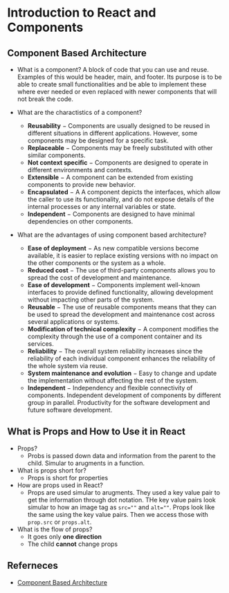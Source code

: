 # Introduction to React and Components

## Component Based Architecture

- What is a component?
  A block of code that you can use and reuse. Examples of this would be header, main, and footer. Its purpose is to be able to create small functionalities and be able to implement these where ever needed or even replaced with newer components that will not break the code.

- What are the charactistics of a component?
  - **Reusability** − Components are usually designed to be reused in different situations in different applications. However, some components may be designed for a specific task.
  - **Replaceable** − Components may be freely substituted with other similar components.
  - **Not context specific** − Components are designed to operate in different environments and contexts.
  - **Extensible** − A component can be extended from existing components to provide new behavior.
  - **Encapsulated** − A A component depicts the interfaces, which allow the caller to use its functionality, and do not expose details of the internal processes or any internal variables or state.
  - **Independent** − Components are designed to have minimal dependencies on other components.
- What are the advantages of using component based architecture?
  - **Ease of deployment** − As new compatible versions become available, it is easier to replace existing versions with no impact on the other components or the system as a whole.
  - **Reduced cost** − The use of third-party components allows you to spread the cost of development and maintenance.
  - **Ease of development** − Components implement well-known interfaces to provide defined functionality, allowing development without impacting other parts of the system.
  - **Reusable** − The use of reusable components means that they can be used to spread the development and maintenance cost across several applications or systems.
  - **Modification of technical complexity** − A component modifies the complexity through the use of a component container and its services.
  - **Reliability** − The overall system reliability increases since the reliability of each individual component enhances the reliability of the whole system via reuse.
  - **System maintenance and evolution** − Easy to change and update the implementation without affecting the rest of the system.
  - **Independent** − Independency and flexible connectivity of components. Independent development of components by different group in parallel. Productivity for the software development and future software development.

## What is Props and How to Use it in React

- Props?
  - Probs is passed down data and information from the parent to the child. Simular to arugments in a function.
- What is props short for?
  - Props is short for properties
- How are props used in React?
  - Props are used simular to arugments. They used a key value pair to get the information through dot notation. THe key value pairs look simular to how an image tag as `src=""` and `alt=""`. Props look like the same using the key value pairs. Then we access those with `prop.src` or `props.alt`.
- What is the flow of props?
  - It goes only **one direction**
  - The child **cannot** change props

## Referneces

- [Component Based Architecture](https://www.tutorialspoint.com/software_architecture_design/component_based_architecture.html)
